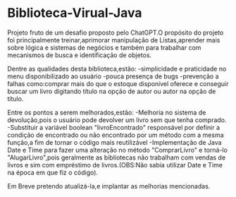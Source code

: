 # Biblioteca-Virual-Java
Projeto fruto de um desafio proposto pelo ChatGPT.O propósito do projeto foi principalmente treinar,aprimorar manipulação de Listas,aprender mais sobre lógica e sistemas de negócios e também para trabalhar com mecanismos de busca e identificação de objetos.

Dentre as qualidades desta biblioteca,estão: 
-simplicidade e praticidade no menu disponibilizado ao usuário
-pouca presença de bugs
-prevenção a falhas como:comprar mais do que o estoque disponível oferece e conseguir buscar um livro digitando título na opção de autor ou autor na opção de título.

Entre os pontos a serem melhorados,estão:
-Melhoria no sistema de devolução,pois o usuário pode devolver um livro sem que tenha comprado.
-Substituir a variável boolean "livroEncontrado" responsável por definir a condição de encontrado ou não encontrado por um método com a mesma função,a fim de tornar o código mais reutilizável
-Implementação de Java Date e Time para fazer uma alteração no método "ComprarLivro" e torná-lo "AlugarLivro",pois geralmente as bibliotecas não trabalham com vendas de livros e sim com empréstimo de livros.(OBS:Não sabia utilizar Date e Time na época em que fiz o código).

Em Breve pretendo atualizá-la,e implantar as melhorias mencionadas.
